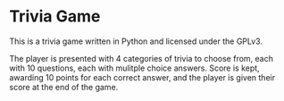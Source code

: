 # Trivia Game

This is a trivia game written in Python and licensed under the GPLv3.

The player is presented with 4 categories of trivia to choose from, each with 10 questions, each with mulitple choice answers. Score is kept, awarding 10 points for each correct answer, and the player is given their score at the end of the game. 
